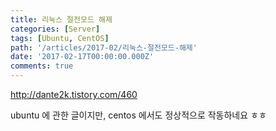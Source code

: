 ```yaml
---
title: 리눅스 절전모드 해제
categories: [Server]
tags: [Ubuntu, CentOS]
path: '/articles/2017-02/리눅스-절전모드-해제'
date: '2017-02-17T00:00:00.000Z'
comments: true
---
```


<http://dante2k.tistory.com/460>

ubuntu 에 관한 글이지만, centos 에서도 정상적으로 작동하네요 ㅎㅎ
